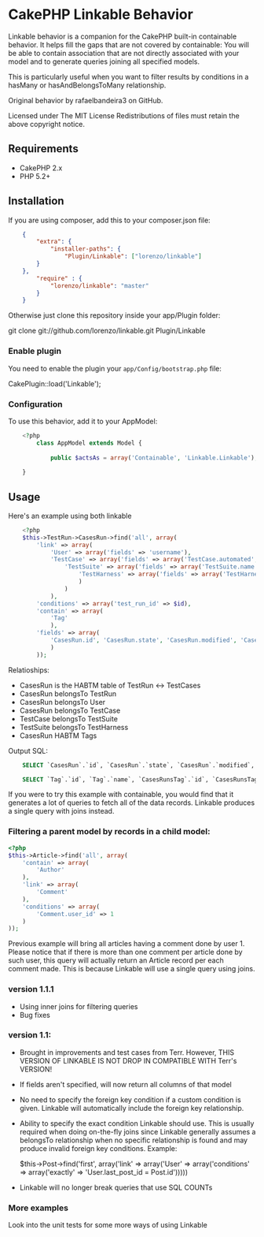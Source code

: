 # CakePHP Linkable Behavior #

Linkable behavior is a companion for the CakePHP built-in containable behavior. It helps fill the gaps that are
not covered by containable: You will be able to contain association that are not directly associated with your model
and to generate queries joining all specified models.

This is particularly useful when you want to filter results by conditions in a hasMany or hasAndBelongsToMany relationship.

Original behavior by rafaelbandeira3 on GitHub.

Licensed under The MIT License
Redistributions of files must retain the above copyright notice.

## Requirements ##

* CakePHP 2.x
* PHP 5.2+

## Installation ##

If you are using composer, add this to your composer.json file:
```json
	{
		"extra": {
			"installer-paths": {
				"Plugin/Linkable": ["lorenzo/linkable"]
		}
	},
		"require" : {
			"lorenzo/linkable": "master"
		}
	}
```

Otherwise just clone this repository inside your app/Plugin folder:

git clone git://github.com/lorenzo/linkable.git Plugin/Linkable

### Enable plugin

You need to enable the plugin your `app/Config/bootstrap.php` file:

CakePlugin::load('Linkable');

### Configuration

To use this behavior, add it to your AppModel:
```php
	<?php
		class AppModel extends Model {
		
			public $actsAs = array('Containable', 'Linkable.Linkable');
		
	}
```

## Usage

Here's an example using both linkable
```php
	<?php
	$this->TestRun->CasesRun->find('all', array(
		'link' => array(
			'User' => array('fields' => 'username'),
			'TestCase' => array('fields' => array('TestCase.automated', 'TestCase.name'),
				'TestSuite' => array('fields' => array('TestSuite.name'),
					'TestHarness' => array('fields' => array('TestHarness.name'))
					)
				)
			),
		'conditions' => array('test_run_id' => $id),
		'contain' => array(
			'Tag'
			),
		'fields' => array(
			'CasesRun.id', 'CasesRun.state', 'CasesRun.modified', 'CasesRun.comments'
			)
		));
```
Relatioships:

* CasesRun is the HABTM table of TestRun <-> TestCases
* CasesRun belongsTo TestRun
* CasesRun belongsTo User
* CasesRun belongsTo TestCase
* TestCase belongsTo TestSuite
* TestSuite belongsTo TestHarness
* CasesRun HABTM Tags


Output SQL:
```sql
	SELECT `CasesRun`.`id`, `CasesRun`.`state`, `CasesRun`.`modified`, `CasesRun`.`comments`, `User`.`username`, `TestCase`.`automated`, `TestCase`.`name`, `TestSuite`.`name`, `TestHarness`.`name` FROM `cases_runs` AS `CasesRun` LEFT JOIN `users` AS `User` ON (`User`.`id` = `CasesRun`.`user_id`) LEFT JOIN `test_cases` AS `TestCase` ON (`TestCase`.`id` = `CasesRun`.`test_case_id`) LEFT JOIN `test_suites` AS `TestSuite` ON (`TestSuite`.`id` = `TestCase`.`test_suite_id`) LEFT JOIN `test_harnesses` AS `TestHarness` ON (`TestHarness`.`id` = `TestSuite`.`test_harness_id`) WHERE `test_run_id` = 32

	SELECT `Tag`.`id`, `Tag`.`name`, `CasesRunsTag`.`id`, `CasesRunsTag`.`cases_run_id`, `CasesRunsTag`.`tag_id` FROM `tags` AS `Tag` JOIN `cases_runs_tags` AS `CasesRunsTag` ON (`CasesRunsTag`.`cases_run_id` IN (345325, 345326, 345327, 345328) AND `CasesRunsTag`.`tag_id` = `Tag`.`id`) WHERE 1 = 1
```
If you were to try this example with containable, you would find that it generates a lot of queries to fetch all of the data records. Linkable produces a single query with joins instead.


### Filtering a parent model by records in a child model:
```php
<?php
$this->Article->find('all', array(
	'contain' => array(
		'Author'
	),
	'link' => array(
		'Comment'
	),
	'conditions' => array(
		'Comment.user_id' => 1
	)
));
```

Previous example will bring all articles having a comment done by user 1. Please notice that if there is more than one comment
per article done by such user, this query will actually return an Article record per each comment made. This is because Linkable
will use a single query using joins.

### version 1.1.1

- Using inner joins for filtering queries
- Bug fixes

### version 1.1:
- Brought in improvements and test cases from Terr. However, THIS VERSION OF LINKABLE IS NOT DROP IN COMPATIBLE WITH Terr's VERSION!
- If fields aren't specified, will now return all columns of that model
- No need to specify the foreign key condition if a custom condition is given. Linkable will automatically include the foreign key relationship.
- Ability to specify the exact condition Linkable should use. This is usually required when doing on-the-fly joins since Linkable generally assumes a belongsTo relationship when no specific relationship is found and may produce invalid foreign key conditions. Example:

	$this->Post->find('first', array('link' => array('User' => array('conditions' => array('exactly' => 'User.last_post_id = Post.id')))))

- Linkable will no longer break queries that use SQL COUNTs


### More examples
Look into the unit tests for some more ways of using Linkable

